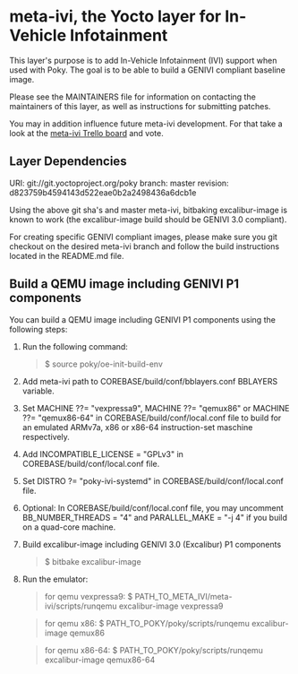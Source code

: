 meta-ivi, the Yocto layer for In-Vehicle Infotainment
=====================================================

This layer's purpose is to add In-Vehicle Infotainment (IVI) support when
used with Poky.  The goal is to be able to build a GENIVI compliant baseline
image.

Please see the MAINTAINERS file for information on contacting the maintainers
of this layer, as well as instructions for submitting patches.

You may in addition influence future meta-ivi development. For that take a
look at the [meta-ivi Trello board](https://trello.com/b/HplBZa2l) and vote.

Layer Dependencies
------------------

URI: git://git.yoctoproject.org/poky
branch: master
revision: d823759b4594143d522eae0b2a2498436a6dcb1e

Using the above git sha's and master meta-ivi, bitbaking excalibur-image is
known to work (the excalibur-image build should be GENIVI 3.0 compliant).

For creating specific GENIVI compliant images, please make sure you git
checkout on the desired meta-ivi branch and follow the build instructions
located in the README.md file.

Build a QEMU image including GENIVI P1 components
--------------------------------------------------

You can build a QEMU image including GENIVI P1 components using the
following steps:

1. Run the following command:

   > $ source poky/oe-init-build-env

2. Add meta-ivi path to COREBASE/build/conf/bblayers.conf BBLAYERS variable.

3. Set MACHINE ??= "vexpressa9", MACHINE ??= "qemux86" or MACHINE ??= "qemux86-64"
in COREBASE/build/conf/local.conf file to build for an emulated ARMv7a, x86 or x86-64
instruction-set maschine respectively.

4. Add INCOMPATIBLE_LICENSE = "GPLv3" in COREBASE/build/conf/local.conf file.

5. Set DISTRO ?= "poky-ivi-systemd" in COREBASE/build/conf/local.conf file.

6. Optional: In COREBASE/build/conf/local.conf file, you may uncomment
BB_NUMBER_THREADS = "4" and PARALLEL_MAKE = "-j 4" if you build on a
quad-core machine.

7. Build excalibur-image including GENIVI 3.0 (Excalibur) P1 components

   > $ bitbake excalibur-image

8. Run the emulator:

   > for qemu vexpressa9:
   > $ PATH_TO_META_IVI/meta-ivi/scripts/runqemu excalibur-image vexpressa9

   > for qemu x86:
   > $ PATH_TO_POKY/poky/scripts/runqemu excalibur-image qemux86

   > for qemu x86-64:
   > $ PATH_TO_POKY/poky/scripts/runqemu excalibur-image qemux86-64
